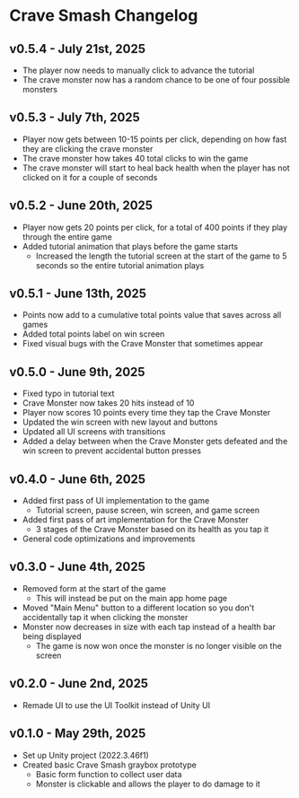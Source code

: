 # Crave Smash Changelog

## v0.5.4 - July 21st, 2025
* The player now needs to manually click to advance the tutorial
* The crave monster now has a random chance to be one of four possible monsters

## v0.5.3 - July 7th, 2025
* Player now gets between 10-15 points per click, depending on how fast they are clicking the crave monster
* The crave monster how takes 40 total clicks to win the game
* The crave monster will start to heal back health when the player has not clicked on it for a couple of seconds

## v0.5.2 - June 20th, 2025
* Player now gets 20 points per click, for a total of 400 points if they play through the entire game
* Added tutorial animation that plays before the game starts
	* Increased the length the tutorial screen at the start of the game to 5 seconds so the entire tutorial animation plays

## v0.5.1 - June 13th, 2025
* Points now add to a cumulative total points value that saves across all games
* Added total points label on win screen
* Fixed visual bugs with the Crave Monster that sometimes appear

## v0.5.0 - June 9th, 2025
* Fixed typo in tutorial text
* Crave Monster now takes 20 hits instead of 10
* Player now scores 10 points every time they tap the Crave Monster
* Updated the win screen with new layout and buttons
* Updated all UI screens with transitions
* Added a delay between when the Crave Monster gets defeated and the win screen to prevent accidental button presses

## v0.4.0 - June 6th, 2025
* Added first pass of UI implementation to the game
  * Tutorial screen, pause screen, win screen, and game screen
* Added first pass of art implementation for the Crave Monster
  * 3 stages of the Crave Monster based on its health as you tap it
* General code optimizations and improvements

## v0.3.0 - June 4th, 2025
* Removed form at the start of the game
  * This will instead be put on the main app home page
* Moved "Main Menu" button to a different location so you don't accidentally tap it when clicking the monster
* Monster now decreases in size with each tap instead of a health bar being displayed
  * The game is now won once the monster is no longer visible on the screen

## v0.2.0 - June 2nd, 2025
* Remade UI to use the UI Toolkit instead of Unity UI

## v0.1.0 - May 29th, 2025
* Set up Unity project (2022.3.46f1)
* Created basic Crave Smash graybox prototype
  * Basic form function to collect user data
  * Monster is clickable and allows the player to do damage to it